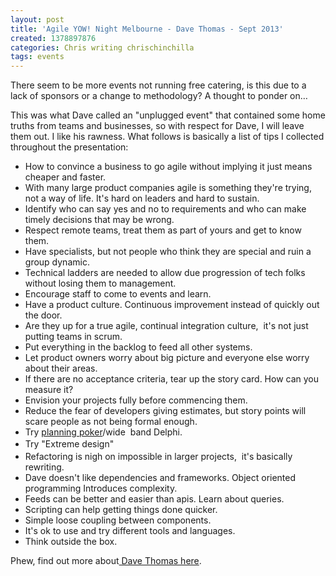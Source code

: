 ```yaml
---
layout: post
title: 'Agile YOW! Night Melbourne - Dave Thomas - Sept 2013'
created: 1378897876
categories: Chris writing chrischinchilla
tags: events
---
```


There seem to be more events not running free catering, is this due to a lack of sponsors or a change to methodology? A thought to ponder on…

This was what Dave called an "unplugged event" that contained some home truths from teams and businesses, so with respect for Dave, I will leave them out. I like his rawness. What follows is basically a list of tips I collected throughout the presentation:<ul><li>How to convince a business to go agile without implying it just means cheaper and faster. </li><li>With many large product companies agile is something they're trying, not a way of life. It's hard on leaders and hard to sustain.</li><li>Identify who can say yes and no to requirements and who can make timely decisions that may be wrong. </li><li>Respect remote teams, treat them as part of yours and get to know them.</li><li>Have specialists, but not people who think they are special and ruin a group dynamic. </li><li>Technical ladders are needed to allow due progression of tech folks without losing them to management. </li><li>Encourage staff to come to events and learn. </li><li>Have a product culture. Continuous improvement instead of quickly out the door. </li><li>Are they up for a true agile, continual integration culture,  it's not just putting teams in scrum. </li><li>Put everything in the backlog to feed all other systems. </li><li>Let product owners worry about big picture and everyone else worry about their areas. </li><li>If there are no acceptance criteria, tear up the story card. How can you measure it? </li><li>Envision your projects fully before commencing them.</li><li>Reduce the fear of developers giving estimates, but story points will scare people as not being formal enough. </li><li>Try <a href="http://en.wikipedia.org/wiki/Planning_poker" target="_blank">planning poker</a>/wide  band Delphi. </li><li><span style="line-height: 1.538em;">Try "Extreme design" </li><li>Refactoring is nigh on impossible in larger projects,  it's basically rewriting. </li><li>Dave doesn't like dependencies and frameworks. Object oriented programming Introduces complexity.</li><li>Feeds can be better and easier than apis. Learn about queries.</li><li>Scripting can help getting things done quicker. </li><li>Simple loose coupling between components. </li><li>It's ok to use and try different tools and languages. </li><li>Think outside the box.</li></ul>

Phew, find out more about<a href="http://www.davethomas.net/" target="_blank"> Dave Thomas here</a>.
